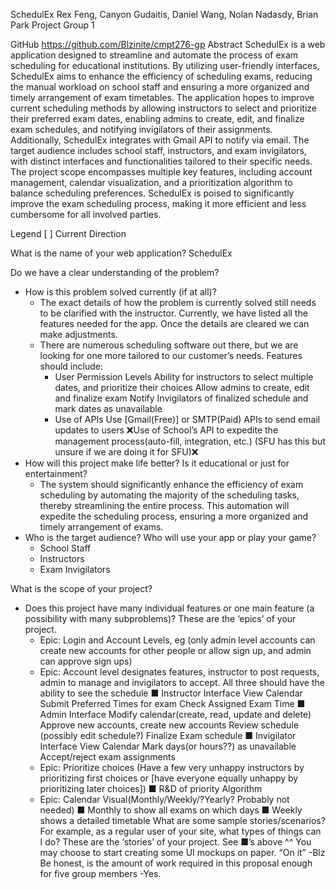 SchedulEx
Rex Feng, Canyon Gudaitis, Daniel Wang, Nolan Nadasdy, Brian Park
Project Group 1

GitHub
https://github.com/Blzinite/cmpt276-gp
Abstract
SchedulEx is a web application designed to streamline and automate the process of exam scheduling for educational institutions. By utilizing user-friendly interfaces, SchedulEx aims to enhance the efficiency of scheduling exams, reducing the manual workload on school staff and ensuring a more organized and timely arrangement of exam timetables. The application hopes to improve current scheduling methods by allowing instructors to select and prioritize their preferred exam dates, enabling admins to create, edit, and finalize exam schedules, and notifying invigilators of their assignments. Additionally, SchedulEx integrates with Gmail API to notify via email. The target audience includes school staff, instructors, and exam invigilators, with distinct interfaces and functionalities tailored to their specific needs. The project scope encompasses multiple key features, including account management, calendar visualization, and a prioritization algorithm to balance scheduling preferences. SchedulEx is poised to significantly improve the exam scheduling process, making it more efficient and less cumbersome for all involved parties.

Legend
[ ] Current Direction

What is the name of your web application?
SchedulEx

Do we have a clear understanding of the problem?

- How is this problem solved currently (if at all)?
  - The exact details of how the problem is currently solved still needs to be clarified with the instructor. Currently, we have listed all the features needed for the app. Once the details are cleared we can make adjustments.
  - There are numerous scheduling software out there, but we are looking for one more tailored to our customer’s needs. Features should include:
    - User Permission Levels
      Ability for instructors to select multiple dates, and prioritize their choices
      Allow admins to create, edit and finalize exam
      Notify Invigilators of finalized schedule and mark dates as unavailable
    - Use of APIs
      Use [Gmail(Free)] or SMTP(Paid) APIs to send email updates to users
      ❌Use of School’s API to expedite the management process(auto-fill, integration, etc.) (SFU has this but unsure if we are doing it for SFU)❌
- How will this project make life better? Is it educational or just for entertainment?
  - The system should significantly enhance the efficiency of exam scheduling by automating the majority of the scheduling tasks, thereby streamlining the entire process. This automation will expedite the scheduling process, ensuring a more organized and timely arrangement of exams.
- Who is the target audience? Who will use your app or play your game?
  - School Staff
  - Instructors
  - Exam Invigilators

What is the scope of your project?

- Does this project have many individual features or one main feature (a possibility with many subproblems)? These are the ‘epics’ of your project.
  - Epic: Login and Account Levels, eg (only admin level accounts can create new accounts for other people or allow sign up, and admin can approve sign ups)
  - Epic: Account level designates features, instructor to post requests, admin to manage and invigilators to accept. All three should have the ability to see the schedule
    ■ Instructor Interface
      View Calendar
      Submit Preferred Times for exam
      Check Assigned Exam Time
    ■ Admin Interface
      Modify calendar(create, read, update and delete)
      Approve new accounts, create new accounts
      Review schedule (possibly edit schedule?)
      Finalize Exam schedule
    ■ Invigilator Interface
      View Calendar
      Mark days(or hours??) as unavailable
      Accept/reject exam assignments
  - Epic: Prioritize choices (Have a few very unhappy instructors by prioritizing first choices or [have everyone equally unhappy by prioritizing later choices])
    ■ R&D of priority Algorithm
  - Epic: Calendar Visual(Monthly/Weekly/?Yearly? Probably not needed)
    ■ Monthly to show all exams on which days
    ■ Weekly shows a detailed timetable
What are some sample stories/scenarios? For example, as a regular user of your site, what types of things can I do?  These are the ‘stories’ of your project.
  See ■’s above ^^
You may choose to start creating some UI mockups on paper.
  “On it” -Blz
Be honest, is the amount of work required in this proposal enough for five group members
  -Yes.

